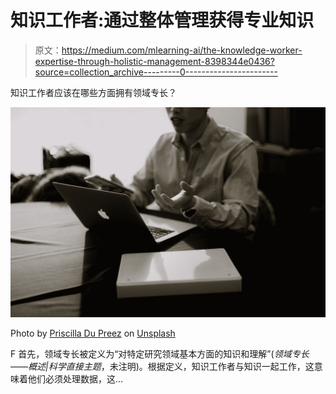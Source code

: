 # 知识工作者:通过整体管理获得专业知识

> 原文：<https://medium.com/mlearning-ai/the-knowledge-worker-expertise-through-holistic-management-8398344e0436?source=collection_archive---------0----------------------->

知识工作者应该在哪些方面拥有领域专长？

![](img/4b860f0b788574e9a8775713b0c853e4.png)

Photo by [Priscilla Du Preez](https://unsplash.com/@priscilladupreez?utm_source=medium&utm_medium=referral) on [Unsplash](https://unsplash.com?utm_source=medium&utm_medium=referral)

F 首先，领域专长被定义为“对特定研究领域基本方面的知识和理解”(*领域专长——概述|科学直接主题*，未注明)。根据定义，知识工作者与知识一起工作，这意味着他们必须处理数据，这…